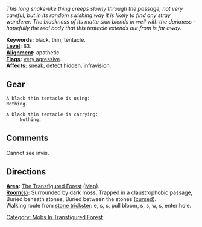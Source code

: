 *This long snake-like thing creeps slowly through the passage, not very
careful, but in its random swishing way it is likely to find any stray
wanderer. The blackness of its matte skin blends in well with the
darkness - hopefully the real body that this tentacle extends out from
is far away.*

**Keywords:** black, thin, tentacle.  
**[Level](Level "wikilink"):** 63.  
**[Alignment](Alignment "wikilink"):** apathetic.  
**[Flags](:Category:_Mob_Types "wikilink"):** [very
agressive](Aggressive_Mobs "wikilink").  
**Affects:** [sneak](Sneak "wikilink"), [detect
hidden](Detect_Hidden "wikilink"),
[infravision](Infravision "wikilink").  

## Gear

`A black thin tentacle is using:`  
`Nothing.`

`A black thin tentacle is carrying:`  
`     Nothing.`

## Comments

Cannot see invis.

## Directions

**[Area](:Category:_Areas "wikilink"):** [The Transfigured
Forest](:Category:_Transfigured_Forest "wikilink")
([Map](Transfigured_Forest_Map "wikilink")).  
**[Room(s)](:Category:_Rooms "wikilink"):** Surrounded by dark moss,
Trapped in a claustrophobic passage, Buried beneath stones, Buried
between the stones ([cursed](Cursed_Rooms "wikilink")).  
Walking route from [stone trickster](Stone_Trickster "wikilink"): e, s,
s, pull bloom, s, s, w, s, enter hole.  

[Category: Mobs In Transfigured
Forest](Category:_Mobs_In_Transfigured_Forest "wikilink")
